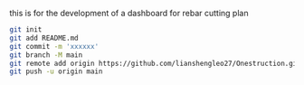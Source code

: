 this is for the development of a dashboard for rebar cutting plan
```bash
git init
git add README.md
git commit -m 'xxxxxx'
git branch -M main
git remote add origin https://github.com/lianshengleo27/Onestruction.git
git push -u origin main
```
